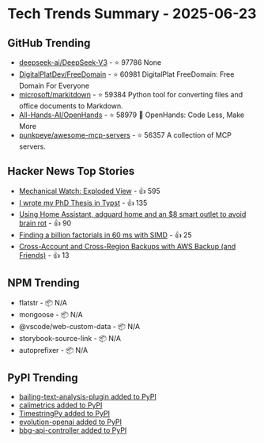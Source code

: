 # Tech Trends Summary - 2025-06-23

## GitHub Trending
- [deepseek-ai/DeepSeek-V3](https://github.com/deepseek-ai/DeepSeek-V3) - ⭐ 97786
  None
- [DigitalPlatDev/FreeDomain](https://github.com/DigitalPlatDev/FreeDomain) - ⭐ 60981
  DigitalPlat FreeDomain: Free Domain For Everyone
- [microsoft/markitdown](https://github.com/microsoft/markitdown) - ⭐ 59384
  Python tool for converting files and office documents to Markdown.
- [All-Hands-AI/OpenHands](https://github.com/All-Hands-AI/OpenHands) - ⭐ 58979
  🙌 OpenHands: Code Less, Make More
- [punkpeye/awesome-mcp-servers](https://github.com/punkpeye/awesome-mcp-servers) - ⭐ 56357
  A collection of MCP servers.

## Hacker News Top Stories
- [Mechanical Watch: Exploded View](https://fellerts.no/projects/epoch.html) - 👍 595
- [I wrote my PhD Thesis in Typst](https://fransskarman.com/phd_thesis_in_typst.html) - 👍 135
- [Using Home Assistant, adguard home and an $8 smart outlet to avoid brain rot](https://www.romanklasen.com/blog/beating-brainrot-by-button/) - 👍 90
- [Finding a billion factorials in 60 ms with SIMD](https://codeforces.com/blog/entry/143279) - 👍 25
- [Cross-Account and Cross-Region Backups with AWS Backup (and Friends)](https://tylerrussell.dev/2025/06/20/cross-account-and-region-backups-with-aws-backup-and-friends/) - 👍 13

## NPM Trending
- flatstr - 📦 N/A
- mongoose - 📦 N/A
- @vscode/web-custom-data - 📦 N/A
- storybook-source-link - 📦 N/A
- autoprefixer - 📦 N/A

## PyPI Trending
- [bailing-text-analysis-plugin added to PyPI](https://pypi.org/project/bailing-text-analysis-plugin/)
- [calimetrics added to PyPI](https://pypi.org/project/calimetrics/)
- [TimestringPy added to PyPI](https://pypi.org/project/timestringpy/)
- [evolution-openai added to PyPI](https://pypi.org/project/evolution-openai/)
- [bbg-api-controller added to PyPI](https://pypi.org/project/bbg-api-controller/)
